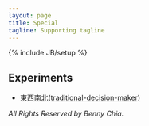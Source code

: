 ```yaml
---
layout: page
title: Special
tagline: Supporting tagline
---
```

{% include JB/setup %}

<h2>Experiments</h2>
<ul class="posts">
    <li><a href="http://bennychia.github.com/index.html" target="_blank">東西南北(traditional-decision-maker)</a></li>
</ul>

*All Rights Reserved by Benny Chia.*